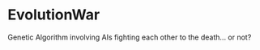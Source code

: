 EvolutionWar
============

Genetic Algorithm involving AIs fighting each other to the death... or not?
